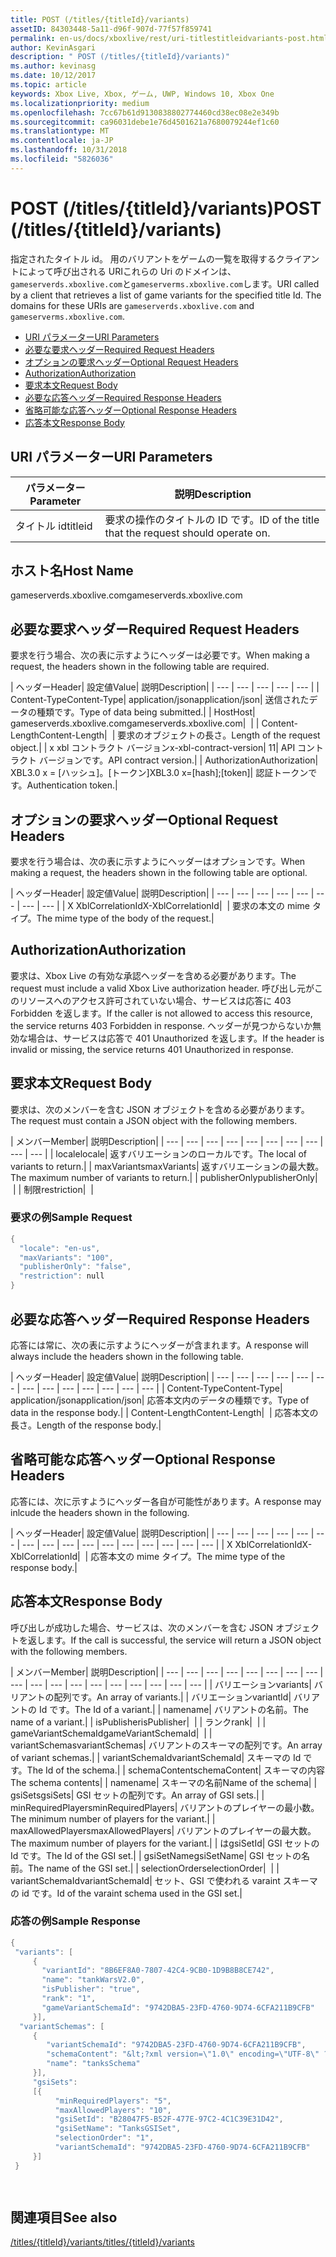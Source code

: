 ```yaml
---
title: POST (/titles/{titleId}/variants)
assetID: 84303448-5a11-d96f-907d-77f57f859741
permalink: en-us/docs/xboxlive/rest/uri-titlestitleidvariants-post.html
author: KevinAsgari
description: " POST (/titles/{titleId}/variants)"
ms.author: kevinasg
ms.date: 10/12/2017
ms.topic: article
keywords: Xbox Live, Xbox, ゲーム, UWP, Windows 10, Xbox One
ms.localizationpriority: medium
ms.openlocfilehash: 7cc67b61d9130838802774460cd38ec08e2e349b
ms.sourcegitcommit: ca96031debe1e76d4501621a7680079244ef1c60
ms.translationtype: MT
ms.contentlocale: ja-JP
ms.lasthandoff: 10/31/2018
ms.locfileid: "5826036"
---
```

# <a name="post-titlestitleidvariants"></a><span data-ttu-id="de5e2-104">POST (/titles/{titleId}/variants)</span><span class="sxs-lookup"><span data-stu-id="de5e2-104">POST (/titles/{titleId}/variants)</span></span>
<span data-ttu-id="de5e2-105">指定されたタイトル id。 用のバリアントをゲームの一覧を取得するクライアントによって呼び出される URIこれらの Uri のドメインは、`gameserverds.xboxlive.com`と`gameserverms.xboxlive.com`します。</span><span class="sxs-lookup"><span data-stu-id="de5e2-105">URI called by a client that retrieves a list of game variants for the specified title Id. The domains for these URIs are `gameserverds.xboxlive.com` and `gameserverms.xboxlive.com`.</span></span>
 
  * [<span data-ttu-id="de5e2-106">URI パラメーター</span><span class="sxs-lookup"><span data-stu-id="de5e2-106">URI Parameters</span></span>](#ID4EZ)
  * [<span data-ttu-id="de5e2-107">必要な要求ヘッダー</span><span class="sxs-lookup"><span data-stu-id="de5e2-107">Required Request Headers</span></span>](#ID4EIB)
  * [<span data-ttu-id="de5e2-108">オプションの要求ヘッダー</span><span class="sxs-lookup"><span data-stu-id="de5e2-108">Optional Request Headers</span></span>](#ID4EED)
  * [<span data-ttu-id="de5e2-109">Authorization</span><span class="sxs-lookup"><span data-stu-id="de5e2-109">Authorization</span></span>](#ID4E3D)
  * [<span data-ttu-id="de5e2-110">要求本文</span><span class="sxs-lookup"><span data-stu-id="de5e2-110">Request Body</span></span>](#ID4EEE)
  * [<span data-ttu-id="de5e2-111">必要な応答ヘッダー</span><span class="sxs-lookup"><span data-stu-id="de5e2-111">Required Response Headers</span></span>](#ID4ELF)
  * [<span data-ttu-id="de5e2-112">省略可能な応答ヘッダー</span><span class="sxs-lookup"><span data-stu-id="de5e2-112">Optional Response Headers</span></span>](#ID4EMG)
  * [<span data-ttu-id="de5e2-113">応答本文</span><span class="sxs-lookup"><span data-stu-id="de5e2-113">Response Body</span></span>](#ID4EEH)
 
<a id="ID4EZ"></a>

 
## <a name="uri-parameters"></a><span data-ttu-id="de5e2-114">URI パラメーター</span><span class="sxs-lookup"><span data-stu-id="de5e2-114">URI Parameters</span></span>
 
| <span data-ttu-id="de5e2-115">パラメーター</span><span class="sxs-lookup"><span data-stu-id="de5e2-115">Parameter</span></span>| <span data-ttu-id="de5e2-116">説明</span><span class="sxs-lookup"><span data-stu-id="de5e2-116">Description</span></span>| 
| --- | --- | 
| <span data-ttu-id="de5e2-117">タイトル id</span><span class="sxs-lookup"><span data-stu-id="de5e2-117">titleid</span></span>| <span data-ttu-id="de5e2-118">要求の操作のタイトルの ID です。</span><span class="sxs-lookup"><span data-stu-id="de5e2-118">ID of the title that the request should operate on.</span></span>| 
  
<a id="ID5EG"></a>

 
## <a name="host-name"></a><span data-ttu-id="de5e2-119">ホスト名</span><span class="sxs-lookup"><span data-stu-id="de5e2-119">Host Name</span></span>

<span data-ttu-id="de5e2-120">gameserverds.xboxlive.com</span><span class="sxs-lookup"><span data-stu-id="de5e2-120">gameserverds.xboxlive.com</span></span>
 
<a id="ID4EIB"></a>

 
## <a name="required-request-headers"></a><span data-ttu-id="de5e2-121">必要な要求ヘッダー</span><span class="sxs-lookup"><span data-stu-id="de5e2-121">Required Request Headers</span></span>
 
<span data-ttu-id="de5e2-122">要求を行う場合、次の表に示すようにヘッダーは必要です。</span><span class="sxs-lookup"><span data-stu-id="de5e2-122">When making a request, the headers shown in the following table are required.</span></span>
 
| <span data-ttu-id="de5e2-123">ヘッダー</span><span class="sxs-lookup"><span data-stu-id="de5e2-123">Header</span></span>| <span data-ttu-id="de5e2-124">設定値</span><span class="sxs-lookup"><span data-stu-id="de5e2-124">Value</span></span>| <span data-ttu-id="de5e2-125">説明</span><span class="sxs-lookup"><span data-stu-id="de5e2-125">Description</span></span>| 
| --- | --- | --- | --- | --- | 
| <span data-ttu-id="de5e2-126">Content-Type</span><span class="sxs-lookup"><span data-stu-id="de5e2-126">Content-Type</span></span>| <span data-ttu-id="de5e2-127">application/json</span><span class="sxs-lookup"><span data-stu-id="de5e2-127">application/json</span></span>| <span data-ttu-id="de5e2-128">送信されたデータの種類です。</span><span class="sxs-lookup"><span data-stu-id="de5e2-128">Type of data being submitted.</span></span>| 
| <span data-ttu-id="de5e2-129">Host</span><span class="sxs-lookup"><span data-stu-id="de5e2-129">Host</span></span>| <span data-ttu-id="de5e2-130">gameserverds.xboxlive.com</span><span class="sxs-lookup"><span data-stu-id="de5e2-130">gameserverds.xboxlive.com</span></span>|  | 
| <span data-ttu-id="de5e2-131">Content-Length</span><span class="sxs-lookup"><span data-stu-id="de5e2-131">Content-Length</span></span>|  | <span data-ttu-id="de5e2-132">要求のオブジェクトの長さ。</span><span class="sxs-lookup"><span data-stu-id="de5e2-132">Length of the request object.</span></span>| 
| <span data-ttu-id="de5e2-133">x xbl コントラクト バージョン</span><span class="sxs-lookup"><span data-stu-id="de5e2-133">x-xbl-contract-version</span></span>| <span data-ttu-id="de5e2-134">1</span><span class="sxs-lookup"><span data-stu-id="de5e2-134">1</span></span>| <span data-ttu-id="de5e2-135">API コントラクト バージョンです。</span><span class="sxs-lookup"><span data-stu-id="de5e2-135">API contract version.</span></span>| 
| <span data-ttu-id="de5e2-136">Authorization</span><span class="sxs-lookup"><span data-stu-id="de5e2-136">Authorization</span></span>| <span data-ttu-id="de5e2-137">XBL3.0 x = [ハッシュ]。[トークン]</span><span class="sxs-lookup"><span data-stu-id="de5e2-137">XBL3.0 x=[hash];[token]</span></span>| <span data-ttu-id="de5e2-138">認証トークンです。</span><span class="sxs-lookup"><span data-stu-id="de5e2-138">Authentication token.</span></span>| 
  
<a id="ID4EED"></a>

 
## <a name="optional-request-headers"></a><span data-ttu-id="de5e2-139">オプションの要求ヘッダー</span><span class="sxs-lookup"><span data-stu-id="de5e2-139">Optional Request Headers</span></span>
 
<span data-ttu-id="de5e2-140">要求を行う場合は、次の表に示すようにヘッダーはオプションです。</span><span class="sxs-lookup"><span data-stu-id="de5e2-140">When making a request, the headers shown in the following table are optional.</span></span>
 
| <span data-ttu-id="de5e2-141">ヘッダー</span><span class="sxs-lookup"><span data-stu-id="de5e2-141">Header</span></span>| <span data-ttu-id="de5e2-142">設定値</span><span class="sxs-lookup"><span data-stu-id="de5e2-142">Value</span></span>| <span data-ttu-id="de5e2-143">説明</span><span class="sxs-lookup"><span data-stu-id="de5e2-143">Description</span></span>| 
| --- | --- | --- | --- | --- | --- | --- | --- | 
| <span data-ttu-id="de5e2-144">X XblCorrelationId</span><span class="sxs-lookup"><span data-stu-id="de5e2-144">X-XblCorrelationId</span></span>|  | <span data-ttu-id="de5e2-145">要求の本文の mime タイプ。</span><span class="sxs-lookup"><span data-stu-id="de5e2-145">The mime type of the body of the request.</span></span>| 
  
<a id="ID4E3D"></a>

 
## <a name="authorization"></a><span data-ttu-id="de5e2-146">Authorization</span><span class="sxs-lookup"><span data-stu-id="de5e2-146">Authorization</span></span>

<span data-ttu-id="de5e2-147">要求は、Xbox Live の有効な承認ヘッダーを含める必要があります。</span><span class="sxs-lookup"><span data-stu-id="de5e2-147">The request must include a valid Xbox Live authorization header.</span></span> <span data-ttu-id="de5e2-148">呼び出し元がこのリソースへのアクセス許可されていない場合、サービスは応答に 403 Forbidden を返します。</span><span class="sxs-lookup"><span data-stu-id="de5e2-148">If the caller is not allowed to access this resource, the service returns 403 Forbidden in response.</span></span> <span data-ttu-id="de5e2-149">ヘッダーが見つからないか無効な場合は、サービスは応答で 401 Unauthorized を返します。</span><span class="sxs-lookup"><span data-stu-id="de5e2-149">If the header is invalid or missing, the service returns 401 Unauthorized in response.</span></span>
 
<a id="ID4EEE"></a>

 
## <a name="request-body"></a><span data-ttu-id="de5e2-150">要求本文</span><span class="sxs-lookup"><span data-stu-id="de5e2-150">Request Body</span></span>
 
<span data-ttu-id="de5e2-151">要求は、次のメンバーを含む JSON オブジェクトを含める必要があります。</span><span class="sxs-lookup"><span data-stu-id="de5e2-151">The request must contain a JSON object with the following members.</span></span>
 
| <span data-ttu-id="de5e2-152">メンバー</span><span class="sxs-lookup"><span data-stu-id="de5e2-152">Member</span></span>| <span data-ttu-id="de5e2-153">説明</span><span class="sxs-lookup"><span data-stu-id="de5e2-153">Description</span></span>| 
| --- | --- | --- | --- | --- | --- | --- | --- | --- | --- | 
| <span data-ttu-id="de5e2-154">locale</span><span class="sxs-lookup"><span data-stu-id="de5e2-154">locale</span></span>| <span data-ttu-id="de5e2-155">返すバリエーションのローカルです。</span><span class="sxs-lookup"><span data-stu-id="de5e2-155">The local of variants to return.</span></span>| 
| <span data-ttu-id="de5e2-156">maxVariants</span><span class="sxs-lookup"><span data-stu-id="de5e2-156">maxVariants</span></span>| <span data-ttu-id="de5e2-157">返すバリエーションの最大数。</span><span class="sxs-lookup"><span data-stu-id="de5e2-157">The maximum number of variants to return.</span></span>| 
| <span data-ttu-id="de5e2-158">publisherOnly</span><span class="sxs-lookup"><span data-stu-id="de5e2-158">publisherOnly</span></span>|  | 
| <span data-ttu-id="de5e2-159">制限</span><span class="sxs-lookup"><span data-stu-id="de5e2-159">restriction</span></span>|  | 
 
<a id="ID4EDF"></a>

 
### <a name="sample-request"></a><span data-ttu-id="de5e2-160">要求の例</span><span class="sxs-lookup"><span data-stu-id="de5e2-160">Sample Request</span></span>
 

```cpp
{
  "locale": "en-us",
  "maxVariants": "100",
  "publisherOnly": "false",
  "restriction": null
}

```

   
<a id="ID4ELF"></a>

 
## <a name="required-response-headers"></a><span data-ttu-id="de5e2-161">必要な応答ヘッダー</span><span class="sxs-lookup"><span data-stu-id="de5e2-161">Required Response Headers</span></span>
 
<span data-ttu-id="de5e2-162">応答には常に、次の表に示すようにヘッダーが含まれます。</span><span class="sxs-lookup"><span data-stu-id="de5e2-162">A response will always include the headers shown in the following table.</span></span>
 
| <span data-ttu-id="de5e2-163">ヘッダー</span><span class="sxs-lookup"><span data-stu-id="de5e2-163">Header</span></span>| <span data-ttu-id="de5e2-164">設定値</span><span class="sxs-lookup"><span data-stu-id="de5e2-164">Value</span></span>| <span data-ttu-id="de5e2-165">説明</span><span class="sxs-lookup"><span data-stu-id="de5e2-165">Description</span></span>| 
| --- | --- | --- | --- | --- | --- | --- | --- | --- | --- | --- | --- | --- | 
| <span data-ttu-id="de5e2-166">Content-Type</span><span class="sxs-lookup"><span data-stu-id="de5e2-166">Content-Type</span></span>| <span data-ttu-id="de5e2-167">application/json</span><span class="sxs-lookup"><span data-stu-id="de5e2-167">application/json</span></span>| <span data-ttu-id="de5e2-168">応答本文内のデータの種類です。</span><span class="sxs-lookup"><span data-stu-id="de5e2-168">Type of data in the response body.</span></span>| 
| <span data-ttu-id="de5e2-169">Content-Length</span><span class="sxs-lookup"><span data-stu-id="de5e2-169">Content-Length</span></span>|  | <span data-ttu-id="de5e2-170">応答本文の長さ。</span><span class="sxs-lookup"><span data-stu-id="de5e2-170">Length of the response body.</span></span>| 
  
<a id="ID4EMG"></a>

 
## <a name="optional-response-headers"></a><span data-ttu-id="de5e2-171">省略可能な応答ヘッダー</span><span class="sxs-lookup"><span data-stu-id="de5e2-171">Optional Response Headers</span></span>
 
<span data-ttu-id="de5e2-172">応答には、次に示すようにヘッダー各自が可能性があります。</span><span class="sxs-lookup"><span data-stu-id="de5e2-172">A response may inlcude the headers shown in the following.</span></span>
 
| <span data-ttu-id="de5e2-173">ヘッダー</span><span class="sxs-lookup"><span data-stu-id="de5e2-173">Header</span></span>| <span data-ttu-id="de5e2-174">設定値</span><span class="sxs-lookup"><span data-stu-id="de5e2-174">Value</span></span>| <span data-ttu-id="de5e2-175">説明</span><span class="sxs-lookup"><span data-stu-id="de5e2-175">Description</span></span>| 
| --- | --- | --- | --- | --- | --- | --- | --- | --- | --- | --- | --- | --- | --- | --- | --- | 
| <span data-ttu-id="de5e2-176">X XblCorrelationId</span><span class="sxs-lookup"><span data-stu-id="de5e2-176">X-XblCorrelationId</span></span>|  | <span data-ttu-id="de5e2-177">応答本文の mime タイプ。</span><span class="sxs-lookup"><span data-stu-id="de5e2-177">The mime type of the response body.</span></span>| 
  
<a id="ID4EEH"></a>

 
## <a name="response-body"></a><span data-ttu-id="de5e2-178">応答本文</span><span class="sxs-lookup"><span data-stu-id="de5e2-178">Response Body</span></span>
 
<span data-ttu-id="de5e2-179">呼び出しが成功した場合、サービスは、次のメンバーを含む JSON オブジェクトを返します。</span><span class="sxs-lookup"><span data-stu-id="de5e2-179">If the call is successful, the service will return a JSON object with the following members.</span></span>
 
| <span data-ttu-id="de5e2-180">メンバー</span><span class="sxs-lookup"><span data-stu-id="de5e2-180">Member</span></span>| <span data-ttu-id="de5e2-181">説明</span><span class="sxs-lookup"><span data-stu-id="de5e2-181">Description</span></span>| 
| --- | --- | --- | --- | --- | --- | --- | --- | --- | --- | --- | --- | --- | --- | --- | --- | --- | --- | 
| <span data-ttu-id="de5e2-182">バリエーション</span><span class="sxs-lookup"><span data-stu-id="de5e2-182">variants</span></span>| <span data-ttu-id="de5e2-183">バリアントの配列です。</span><span class="sxs-lookup"><span data-stu-id="de5e2-183">An array of variants.</span></span>| 
| <span data-ttu-id="de5e2-184">バリエーション</span><span class="sxs-lookup"><span data-stu-id="de5e2-184">variantId</span></span>| <span data-ttu-id="de5e2-185">バリアントの Id です。</span><span class="sxs-lookup"><span data-stu-id="de5e2-185">The Id of a variant.</span></span>| 
| <span data-ttu-id="de5e2-186">name</span><span class="sxs-lookup"><span data-stu-id="de5e2-186">name</span></span>| <span data-ttu-id="de5e2-187">バリアントの名前。</span><span class="sxs-lookup"><span data-stu-id="de5e2-187">The name of a variant.</span></span>| 
| <span data-ttu-id="de5e2-188">isPublisher</span><span class="sxs-lookup"><span data-stu-id="de5e2-188">isPublisher</span></span>|  | 
| <span data-ttu-id="de5e2-189">ランク</span><span class="sxs-lookup"><span data-stu-id="de5e2-189">rank</span></span>|  | 
| <span data-ttu-id="de5e2-190">gameVariantSchemaId</span><span class="sxs-lookup"><span data-stu-id="de5e2-190">gameVariantSchemaId</span></span>|  | 
| <span data-ttu-id="de5e2-191">variantSchemas</span><span class="sxs-lookup"><span data-stu-id="de5e2-191">variantSchemas</span></span>| <span data-ttu-id="de5e2-192">バリアントのスキーマの配列です。</span><span class="sxs-lookup"><span data-stu-id="de5e2-192">An array of variant schemas.</span></span>| 
| <span data-ttu-id="de5e2-193">variantSchemaId</span><span class="sxs-lookup"><span data-stu-id="de5e2-193">variantSchemaId</span></span>| <span data-ttu-id="de5e2-194">スキーマの Id です。</span><span class="sxs-lookup"><span data-stu-id="de5e2-194">The Id of the schema.</span></span>| 
| <span data-ttu-id="de5e2-195">schemaContent</span><span class="sxs-lookup"><span data-stu-id="de5e2-195">schemaContent</span></span>| <span data-ttu-id="de5e2-196">スキーマの内容</span><span class="sxs-lookup"><span data-stu-id="de5e2-196">The schema contents</span></span>| 
| <span data-ttu-id="de5e2-197">name</span><span class="sxs-lookup"><span data-stu-id="de5e2-197">name</span></span>| <span data-ttu-id="de5e2-198">スキーマの名前</span><span class="sxs-lookup"><span data-stu-id="de5e2-198">Name of the schema</span></span>| 
| <span data-ttu-id="de5e2-199">gsiSets</span><span class="sxs-lookup"><span data-stu-id="de5e2-199">gsiSets</span></span>| <span data-ttu-id="de5e2-200">GSI セットの配列です。</span><span class="sxs-lookup"><span data-stu-id="de5e2-200">An array of GSI sets.</span></span>| 
| <span data-ttu-id="de5e2-201">minRequiredPlayers</span><span class="sxs-lookup"><span data-stu-id="de5e2-201">minRequiredPlayers</span></span>| <span data-ttu-id="de5e2-202">バリアントのプレイヤーの最小数。</span><span class="sxs-lookup"><span data-stu-id="de5e2-202">The minimum number of players for the variant.</span></span>| 
| <span data-ttu-id="de5e2-203">maxAllowedPlayers</span><span class="sxs-lookup"><span data-stu-id="de5e2-203">maxAllowedPlayers</span></span>| <span data-ttu-id="de5e2-204">バリアントのプレイヤーの最大数。</span><span class="sxs-lookup"><span data-stu-id="de5e2-204">The maximum number of players for the variant.</span></span>| 
| <span data-ttu-id="de5e2-205">は</span><span class="sxs-lookup"><span data-stu-id="de5e2-205">gsiSetId</span></span>| <span data-ttu-id="de5e2-206">GSI セットの Id です。</span><span class="sxs-lookup"><span data-stu-id="de5e2-206">The Id of the GSI set.</span></span>| 
| <span data-ttu-id="de5e2-207">gsiSetName</span><span class="sxs-lookup"><span data-stu-id="de5e2-207">gsiSetName</span></span>| <span data-ttu-id="de5e2-208">GSI セットの名前。</span><span class="sxs-lookup"><span data-stu-id="de5e2-208">The name of the GSI set.</span></span>| 
| <span data-ttu-id="de5e2-209">selectionOrder</span><span class="sxs-lookup"><span data-stu-id="de5e2-209">selectionOrder</span></span>|  | 
| <span data-ttu-id="de5e2-210">variantSchemaId</span><span class="sxs-lookup"><span data-stu-id="de5e2-210">variantSchemaId</span></span>| <span data-ttu-id="de5e2-211">セット、GSI で使われる varaint スキーマの id です。</span><span class="sxs-lookup"><span data-stu-id="de5e2-211">Id of the varaint schema used in the GSI set.</span></span>| 
 
<a id="ID4EYBAC"></a>

 
### <a name="sample-response"></a><span data-ttu-id="de5e2-212">応答の例</span><span class="sxs-lookup"><span data-stu-id="de5e2-212">Sample Response</span></span>
 

```cpp
{
 "variants": [
     { 
       "variantId": "8B6EF8A0-7807-42C4-9CB0-1D9B8B8CE742", 
       "name": "tankWarsV2.0",
       "isPublisher": "true",
       "rank": "1",
       "gameVariantSchemaId": "9742DBA5-23FD-4760-9D74-6CFA211B9CFB"
     }],
  "variantSchemas": [
     {
        "variantSchemaId": "9742DBA5-23FD-4760-9D74-6CFA211B9CFB",
        "schemaContent": "&lt;?xml version=\"1.0\" encoding=\"UTF-8\" ?>&lt;xs:schema xmlns:xs=\"http://www.w3.org/2001/XMLSchema\">&lt;xs:element name=\"root\">&lt;/xs:element>&lt;/xs:schema>"
        "name": "tanksSchema"
     }],
     "gsiSets":
     [{ 
          "minRequiredPlayers": "5", 
          "maxAllowedPlayers": "10", 
          "gsiSetId": "B28047F5-B52F-477E-97C2-4C1C39E31D42",
          "gsiSetName": "TanksGSISet",
          "selectionOrder": "1",
          "variantSchemaId": "9742DBA5-23FD-4760-9D74-6CFA211B9CFB"
     }]
 }

  

```

   
<a id="ID4ERCAC"></a>

 
## <a name="see-also"></a><span data-ttu-id="de5e2-213">関連項目</span><span class="sxs-lookup"><span data-stu-id="de5e2-213">See also</span></span>
 [<span data-ttu-id="de5e2-214">/titles/{titleId}/variants</span><span class="sxs-lookup"><span data-stu-id="de5e2-214">/titles/{titleId}/variants</span></span>](uri-titlestitleidvariants.md)

  